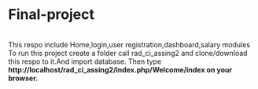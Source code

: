 # Final-project
<br>
This respo include Home,login,user registration,dashboard,salary modules
<br>
To run this project create a folder call rad_ci_assing2 and clone/download this respo to it.And import database.
Then type <b>http://localhost/rad_ci_assing2/index.php/Welcome/index <b>on your browser.
